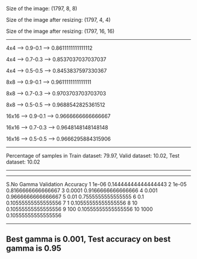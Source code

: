 Size of the image: (1797, 8, 8)

Size of the image  after resizing: (1797, 4, 4)

Size of the image after resizing: (1797, 16, 16)

--------------------------------------------------
4x4 --> 0.9-0.1 --> 0.8611111111111112

4x4 --> 0.7-0.3 --> 0.8537037037037037

4x4 --> 0.5-0.5 --> 0.8453837597330367

8x8 --> 0.9-0.1 --> 0.9611111111111111

8x8 --> 0.7-0.3 --> 0.9703703703703703

8x8 --> 0.5-0.5 --> 0.9688542825361512

16x16 --> 0.9-0.1 --> 0.9666666666666667

16x16 --> 0.7-0.3 --> 0.9648148148148148

16x16 --> 0.5-0.5 --> 0.9666295884315906

--------------------------------------------------
Percentage of samples in Train dataset: 79.97,        Valid dataset: 10.02,        Test dataset: 10.02

--------------------------------------------------
----  ------  -------------------
S.No  Gamma   Validation Accuracy
1     1e-06   0.14444444444444443
2     1e-05   0.8166666666666667
3     0.0001  0.9166666666666666
4     0.001   0.9666666666666667
5     0.01    0.7555555555555555
6     0.1     0.10555555555555556
7     1       0.10555555555555556
8     10      0.10555555555555556
9     100     0.10555555555555556
10    1000    0.10555555555555556
----  ------  -------------------
Best gamma is 0.001, Test accuracy on best gamma is 0.95
--------------------------------------------------